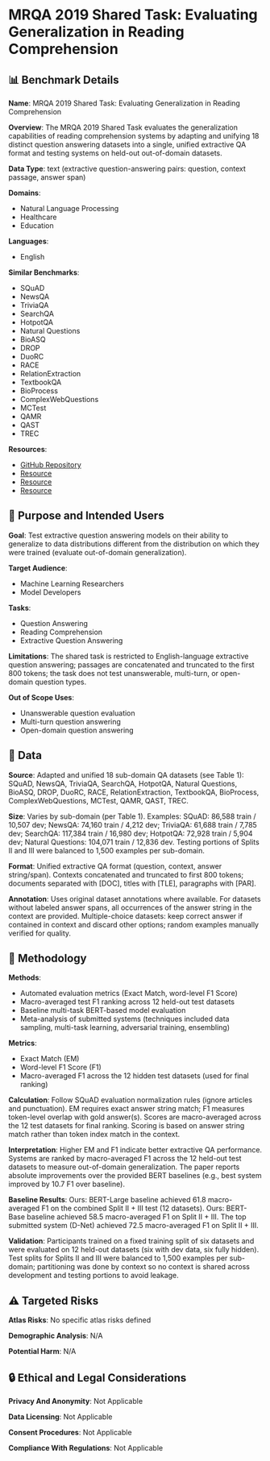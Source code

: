 # MRQA 2019 Shared Task: Evaluating Generalization in Reading Comprehension

## 📊 Benchmark Details

**Name**: MRQA 2019 Shared Task: Evaluating Generalization in Reading Comprehension

**Overview**: The MRQA 2019 Shared Task evaluates the generalization capabilities of reading comprehension systems by adapting and unifying 18 distinct question answering datasets into a single, unified extractive QA format and testing systems on held-out out-of-domain datasets.

**Data Type**: text (extractive question-answering pairs: question, context passage, answer span)

**Domains**:
- Natural Language Processing
- Healthcare
- Education

**Languages**:
- English

**Similar Benchmarks**:
- SQuAD
- NewsQA
- TriviaQA
- SearchQA
- HotpotQA
- Natural Questions
- BioASQ
- DROP
- DuoRC
- RACE
- RelationExtraction
- TextbookQA
- BioProcess
- ComplexWebQuestions
- MCTest
- QAMR
- QAST
- TREC

**Resources**:
- [GitHub Repository](https://github.com/mrqa/MRQA-Shared-Task-2019)
- [Resource](https://worksheets.codalab.org)
- [Resource](http://catalog.elra.info)
- [Resource](https://arxiv.org/abs/1910.09753)

## 🎯 Purpose and Intended Users

**Goal**: Test extractive question answering models on their ability to generalize to data distributions different from the distribution on which they were trained (evaluate out-of-domain generalization).

**Target Audience**:
- Machine Learning Researchers
- Model Developers

**Tasks**:
- Question Answering
- Reading Comprehension
- Extractive Question Answering

**Limitations**: The shared task is restricted to English-language extractive question answering; passages are concatenated and truncated to the first 800 tokens; the task does not test unanswerable, multi-turn, or open-domain question types.

**Out of Scope Uses**:
- Unanswerable question evaluation
- Multi-turn question answering
- Open-domain question answering

## 💾 Data

**Source**: Adapted and unified 18 sub-domain QA datasets (see Table 1): SQuAD, NewsQA, TriviaQA, SearchQA, HotpotQA, Natural Questions, BioASQ, DROP, DuoRC, RACE, RelationExtraction, TextbookQA, BioProcess, ComplexWebQuestions, MCTest, QAMR, QAST, TREC.

**Size**: Varies by sub-domain (per Table 1). Examples: SQuAD: 86,588 train / 10,507 dev; NewsQA: 74,160 train / 4,212 dev; TriviaQA: 61,688 train / 7,785 dev; SearchQA: 117,384 train / 16,980 dev; HotpotQA: 72,928 train / 5,904 dev; Natural Questions: 104,071 train / 12,836 dev. Testing portions of Splits II and III were balanced to 1,500 examples per sub-domain.

**Format**: Unified extractive QA format (question, context, answer string/span). Contexts concatenated and truncated to first 800 tokens; documents separated with [DOC], titles with [TLE], paragraphs with [PAR].

**Annotation**: Uses original dataset annotations where available. For datasets without labeled answer spans, all occurrences of the answer string in the context are provided. Multiple-choice datasets: keep correct answer if contained in context and discard other options; random examples manually verified for quality.

## 🔬 Methodology

**Methods**:
- Automated evaluation metrics (Exact Match, word-level F1 Score)
- Macro-averaged test F1 ranking across 12 held-out test datasets
- Baseline multi-task BERT-based model evaluation
- Meta-analysis of submitted systems (techniques included data sampling, multi-task learning, adversarial training, ensembling)

**Metrics**:
- Exact Match (EM)
- Word-level F1 Score (F1)
- Macro-averaged F1 across the 12 hidden test datasets (used for final ranking)

**Calculation**: Follow SQuAD evaluation normalization rules (ignore articles and punctuation). EM requires exact answer string match; F1 measures token-level overlap with gold answer(s). Scores are macro-averaged across the 12 test datasets for final ranking. Scoring is based on answer string match rather than token index match in the context.

**Interpretation**: Higher EM and F1 indicate better extractive QA performance. Systems are ranked by macro-averaged F1 across the 12 held-out test datasets to measure out-of-domain generalization. The paper reports absolute improvements over the provided BERT baselines (e.g., best system improved by 10.7 F1 over baseline).

**Baseline Results**: Ours: BERT-Large baseline achieved 61.8 macro-averaged F1 on the combined Split II + III test (12 datasets). Ours: BERT-Base baseline achieved 58.5 macro-averaged F1 on Split II + III. The top submitted system (D-Net) achieved 72.5 macro-averaged F1 on Split II + III.

**Validation**: Participants trained on a fixed training split of six datasets and were evaluated on 12 held-out datasets (six with dev data, six fully hidden). Test splits for Splits II and III were balanced to 1,500 examples per sub-domain; partitioning was done by context so no context is shared across development and testing portions to avoid leakage.

## ⚠️ Targeted Risks

**Atlas Risks**:
No specific atlas risks defined

**Demographic Analysis**: N/A

**Potential Harm**: N/A

## 🔒 Ethical and Legal Considerations

**Privacy And Anonymity**: Not Applicable

**Data Licensing**: Not Applicable

**Consent Procedures**: Not Applicable

**Compliance With Regulations**: Not Applicable
